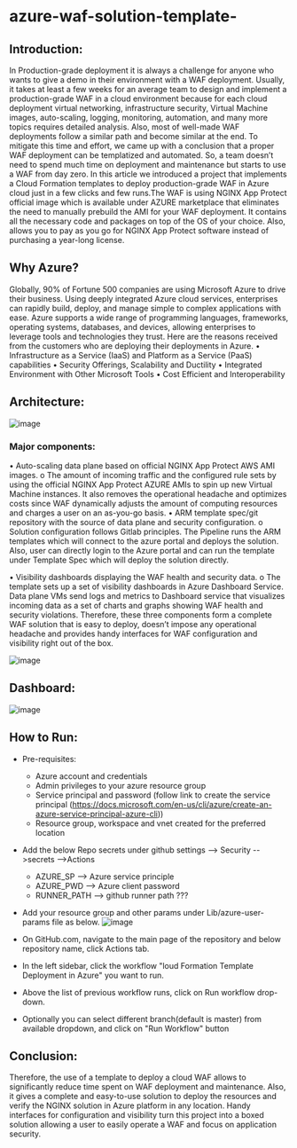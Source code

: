 # azure-waf-solution-template-

## Introduction:

In Production-grade deployment it is always a challenge for anyone who wants to give a demo in their environment with a WAF deployment.  Usually, it takes at least a few weeks for an average team to design and implement a production-grade WAF in a cloud environment because for each cloud deployment virtual networking, infrastructure security, Virtual Machine images, auto-scaling, logging, monitoring, automation, and many more topics requires detailed analysis. Also, most of well-made WAF deployments follow a similar path and become similar at the end. To mitigate this time and effort, we came up with a conclusion that a proper WAF deployment can be templatized and automated. So, a team doesn’t need to spend much time on deployment and maintenance but starts to use a WAF from day zero. 
In this article we introduced a project that implements a Cloud Formation templates to deploy production-grade WAF in Azure cloud just in a few clicks and few runs.The WAF is using NGINX App Protect official image which is available under AZURE marketplace that eliminates the need to manually prebuild the AMI for your WAF deployment. It contains all the necessary code and packages on top of the OS of your choice. Also, allows you to pay as you go for NGINX App Protect software instead of purchasing a year-long license. 


## Why Azure?

Globally, 90% of Fortune 500 companies are using Microsoft Azure to drive their business. Using deeply integrated Azure cloud services, enterprises can rapidly build, deploy, and manage simple to complex applications with ease. Azure supports a wide range of programming languages, frameworks, operating systems, databases, and devices, allowing enterprises to leverage tools and technologies they trust.
Here are the reasons received from the customers who are deploying their deployments in Azure.
•	Infrastructure as a Service (IaaS) and Platform as a Service (PaaS) capabilities
•	Security Offerings, Scalability and Ductility
•	Integrated Environment with Other Microsoft Tools
•	Cost Efficient and Interoperability

## Architecture:
![image](https://user-images.githubusercontent.com/39581520/174727809-8fde48cd-12eb-4d31-a428-1f7e83953418.png)


### Major components:

•	Auto-scaling data plane based on official NGINX App Protect AWS AMI images.
o	The amount of incoming traffic and the configured rule sets by using the official NGINX App Protect AZURE AMIs to spin up new Virtual Machine instances. It also removes the operational headache and optimizes costs since WAF dynamically adjusts the amount of computing resources and charges a user on an as-you-go basis.
•	ARM template spec/git repository with the source of data plane and security configuration.
o	Solution configuration follows Gitlab principles. The Pipeline runs the ARM templates which will connect to the azure portal and deploys the solution. Also, user can directly login to the Azure portal and can run the template under Template Spec which will deploy the solution directly.

•	Visibility dashboards displaying the WAF health and security data.
o	The template sets up a set of visibility dashboards in Azure Dashboard Service. Data plane VMs send logs and metrics to Dashboard service that visualizes incoming data as a set of charts and graphs showing WAF health and security violations.
Therefore, these three components form a complete WAF solution that is easy to deploy, doesn’t impose any operational headache and provides handy interfaces for WAF configuration and visibility right out of the box.

![image](https://user-images.githubusercontent.com/39581520/174728235-9e974956-6be9-4377-8bed-30990ec1ffff.png)

## Dashboard:

![image](https://user-images.githubusercontent.com/39581520/174728292-7c9aa06a-377d-4a35-94d2-11d6863a25a5.png)


## How to Run:

* Pre-requisites:
  * Azure account and credentials
  * Admin privileges to your azure resource group
  * Service principal and password (follow link to create the service principal (https://docs.microsoft.com/en-us/cli/azure/create-an-azure-service-principal-azure-cli))
  * Resource group, workspace and vnet created for the preferred location
* Add the below Repo secrets under github settings --> Security -->secrets -->Actions 
   * AZURE_SP --> Azure service principle
   * AZURE_PWD --> Azure client password
   * RUNNER_PATH --> github runner path ???
* Add your resource group and other params under Lib/azure-user-params file as below.
![image](https://user-images.githubusercontent.com/6093830/177365614-fb285a8a-189c-4cb3-a9be-4b55dc5d2b8a.png)


* On GitHub.com, navigate to the main page of the repository and below repository name, click Actions tab.
* In the left sidebar, click the workflow "loud Formation Template Deployment in Azure" you want to run.
* Above the list of previous workflow runs, click on Run workflow drop-down.
* Optionally you can select different branch(default is master) from available dropdown, and click on "Run Workflow" button

## Conclusion:

Therefore, the use of a template to deploy a cloud WAF allows to significantly reduce time spent on WAF deployment and maintenance. Also, it gives a complete and easy-to-use solution to deploy the resources and verify the NGINX solution in Azure platform in any location. Handy interfaces for configuration and visibility turn this project into a boxed solution allowing a user to easily operate a WAF and focus on application security.
